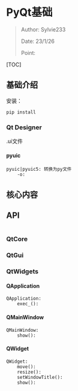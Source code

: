 # PyQt基础

>Author: Sylvie233
>
>Date: 23/1/26
>
>Point: 

[TOC]

## 基础介绍

安装：

```
pip install 
```



### Qt Designer

.ui文件

#### pyuic

```
pyuic|pyuic5: 转换为py文件
	-o:
```











## 核心内容









## API

```

```



### QtCore



### QtGui



### QtWidgets

#### QApplication

```
QApplication:
	exec_():
```



#### QMainWindow

```
QMainWindow:
	show():
```





#### QWidget

```
QWidget:
	move():
	resize():
	setWindowTitle():
	show():
```































